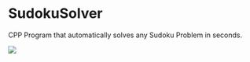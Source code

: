 # SudokuSolver

CPP Program that automatically solves any Sudoku Problem in seconds.

<img src = "https://media.giphy.com/media/eiMhIztRZ6xBfnZaOM/giphy.gif" />
